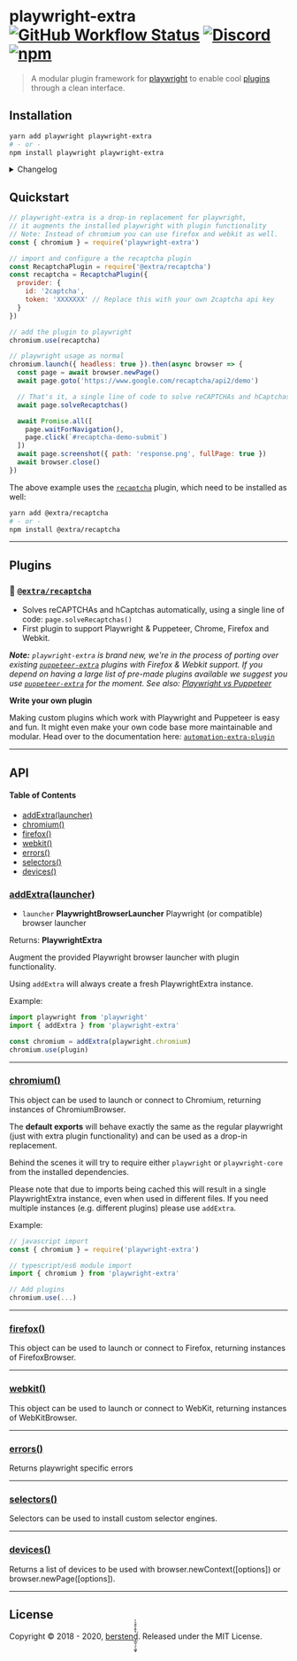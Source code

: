 # playwright-extra [![GitHub Workflow Status](https://img.shields.io/github/workflow/status/berstend/puppeteer-extra/Test/master)](https://github.com/berstend/puppeteer-extra/actions) [![Discord](https://img.shields.io/discord/737009125862408274)](http://scraping-chat.cf) [![npm](https://img.shields.io/npm/v/playwright-extra.svg)](https://www.npmjs.com/package/playwright-extra)

> A modular plugin framework for [playwright](https://github.com/microsoft/playwright) to enable cool [plugins](#plugins) through a clean interface.

## Installation

```bash
yarn add playwright playwright-extra
# - or -
npm install playwright playwright-extra
```

<details>
 <summary>Changelog</summary>

- v4.2
  - Initial public release

</details>

## Quickstart

```js
// playwright-extra is a drop-in replacement for playwright,
// it augments the installed playwright with plugin functionality
// Note: Instead of chromium you can use firefox and webkit as well.
const { chromium } = require('playwright-extra')

// import and configure a the recaptcha plugin
const RecaptchaPlugin = require('@extra/recaptcha')
const recaptcha = RecaptchaPlugin({
  provider: {
    id: '2captcha',
    token: 'XXXXXXX' // Replace this with your own 2captcha api key
  }
})

// add the plugin to playwright
chromium.use(recaptcha)

// playwright usage as normal
chromium.launch({ headless: true }).then(async browser => {
  const page = await browser.newPage()
  await page.goto('https://www.google.com/recaptcha/api2/demo')

  // That's it, a single line of code to solve reCAPTCHAs and hCaptchas 🎉
  await page.solveRecaptchas()

  await Promise.all([
    page.waitForNavigation(),
    page.click(`#recaptcha-demo-submit`)
  ])
  await page.screenshot({ path: 'response.png', fullPage: true })
  await browser.close()
})
```

The above example uses the [`recaptcha`](/packages/plugin-recaptcha) plugin, which need to be installed as well:

```bash
yarn add @extra/recaptcha
# - or -
npm install @extra/recaptcha
```

---

## Plugins

### 🏴 [`@extra/recaptcha`](/packages/plugin-recaptcha)

- Solves reCAPTCHAs and hCaptchas automatically, using a single line of code: `page.solveRecaptchas()`
- First plugin to support Playwright & Puppeteer, Chrome, Firefox and Webkit.

_**Note:** `playwright-extra` is brand new, we're in the process of porting over existing [`puppeteer-extra`] plugins with Firefox & Webkit support. If you depend on having a large list of pre-made plugins available we suggest you use [`puppeteer-extra`] for the moment. See also: [Playwright vs Puppeteer](https://github.com/berstend/puppeteer-extra/wiki/Playwright-vs-Puppeteer)_

**Write your own plugin**

Making custom plugins which work with Playwright and Puppeteer is easy and fun. It might even make your own code base more maintainable and modular. Head over to the documentation here: [`automation-extra-plugin`](https://github.com/berstend/puppeteer-extra/tree/master/packages/puppeteer-extra)

---

## API

<!--
    Documentation is auto-generated by a custom fork of documentation.js
    More info: https://github.com/berstend/documentation-markdown-themes/wiki#documentationjs-with-markdown-theme-support
    Update this documentation by updating the source code.
-->

#### Table of Contents

- [addExtra(launcher)](#addextralauncher)
- [chromium()](#chromium)
- [firefox()](#firefox)
- [webkit()](#webkit)
- [errors()](#errors)
- [selectors()](#selectors)
- [devices()](#devices)

### [addExtra(launcher)](https://github.com/berstend/puppeteer-extra/blob/0f58277d6f874c9508735245fc961c5ee878fd64/packages/playwright-extra/src/index.ts#L23-L25)

- `launcher` **PlaywrightBrowserLauncher** Playwright (or compatible) browser launcher

Returns: **PlaywrightExtra**

Augment the provided Playwright browser launcher with plugin functionality.

Using `addExtra` will always create a fresh PlaywrightExtra instance.

Example:

```javascript
import playwright from 'playwright'
import { addExtra } from 'playwright-extra'

const chromium = addExtra(playwright.chromium)
chromium.use(plugin)
```

---

### [chromium()](https://github.com/berstend/puppeteer-extra/blob/0f58277d6f874c9508735245fc961c5ee878fd64/packages/playwright-extra/src/index.ts#L55-L55)

This object can be used to launch or connect to Chromium, returning instances of ChromiumBrowser.

The **default exports** will behave exactly the same as the regular playwright
(just with extra plugin functionality) and can be used as a drop-in replacement.

Behind the scenes it will try to require either `playwright`
or `playwright-core` from the installed dependencies.

Please note that due to imports being cached this will result in a single
PlaywrightExtra instance, even when used in different files. If you need multiple
instances (e.g. different plugins) please use `addExtra`.

Example:

```javascript
// javascript import
const { chromium } = require('playwright-extra')

// typescript/es6 module import
import { chromium } from 'playwright-extra'

// Add plugins
chromium.use(...)
```

---

### [firefox()](https://github.com/berstend/puppeteer-extra/blob/0f58277d6f874c9508735245fc961c5ee878fd64/packages/playwright-extra/src/index.ts#L57-L57)

This object can be used to launch or connect to Firefox, returning instances of FirefoxBrowser.

---

### [webkit()](https://github.com/berstend/puppeteer-extra/blob/0f58277d6f874c9508735245fc961c5ee878fd64/packages/playwright-extra/src/index.ts#L59-L59)

This object can be used to launch or connect to WebKit, returning instances of WebKitBrowser.

---

### [errors()](https://github.com/berstend/puppeteer-extra/blob/0f58277d6f874c9508735245fc961c5ee878fd64/packages/playwright-extra/src/index.ts#L62-L62)

Returns playwright specific errors

---

### [selectors()](https://github.com/berstend/puppeteer-extra/blob/0f58277d6f874c9508735245fc961c5ee878fd64/packages/playwright-extra/src/index.ts#L64-L64)

Selectors can be used to install custom selector engines.

---

### [devices()](https://github.com/berstend/puppeteer-extra/blob/0f58277d6f874c9508735245fc961c5ee878fd64/packages/playwright-extra/src/index.ts#L66-L66)

Returns a list of devices to be used with browser.newContext([options]) or browser.newPage([options]).

---

## License

Copyright © 2018 - 2020, [berstend̡̲̫̹̠̖͚͓̔̄̓̐̄͛̀͘](https://github.com/berstend). Released under the MIT License.

<!--
  Reference links
-->

[playwright-extra]: https://github.com/berstend/puppeteer-extra/tree/master/packages/playwright-extra
[puppeteer-extra]: https://github.com/berstend/puppeteer-extra/tree/master/packages/puppeteer-extra
[`puppeteer-extra`]: https://github.com/berstend/puppeteer-extra/tree/master/packages/puppeteer-extra
